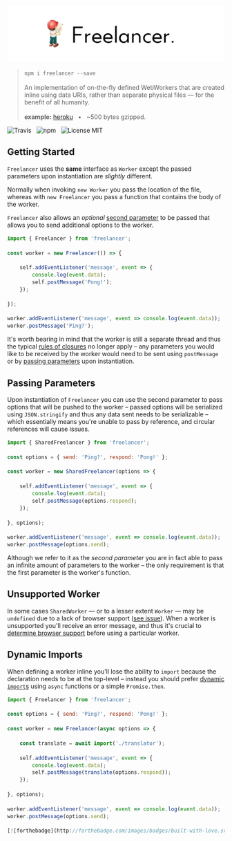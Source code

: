 ![Freelancer](media/logo.png)

> `npm i freelancer --save`<br /><br />
> An implementation of on-the-fly defined WebWorkers that are created inline using data URIs, rather than separate physical files &mdash; for the benefit of all humanity.<br /><br />
> **example:** [heroku](https://freelancer-app.herokuapp.com/) &nbsp;&nbsp;&bull;&nbsp;&nbsp; ~500 bytes gzipped.

![Travis](http://img.shields.io/travis/Wildhoney/Freelancer.svg?style=flat-square)
&nbsp;
![npm](http://img.shields.io/npm/v/freelancer.svg?style=flat-square)
&nbsp;
![License MIT](http://img.shields.io/badge/license-gpl3-lightgrey.svg?style=flat-square)

## Getting Started

`Freelancer` uses the **same** interface as `Worker` except the passed parameters upon instantiation are *slightly* different.

Normally when invoking `new Worker` you pass the location of the file, whereas with `new Freelancer` you pass a function that contains the body of the worker.

`Freelancer` also allows an *optional* [second parameter](#passing-parameters) to be passed that allows you to send additional options to the worker.

```javascript
import { Freelancer } from 'freelancer';

const worker = new Freelancer(() => {
   
    self.addEventListener('message', event => {
        console.log(event.data);
        self.postMessage('Pong!');
    });
    
});

worker.addEventListener('message', event => console.log(event.data));
worker.postMessage('Ping?');
```

It's worth bearing in mind that the worker is still a separate thread and thus the typical [rules of closures](https://developer.mozilla.org/en/docs/Web/JavaScript/Closures) no longer apply &ndash; any parameters you would like to be received by the worker would need to be sent using `postMessage` or by [passing parameters](#passing-parameters) upon instantiation.

## Passing Parameters

Upon instantiation of `Freelancer` you can use the second parameter to pass options that will be pushed to the worker &ndash; passed options will be serialized using `JSON.stringify` and thus any data sent needs to be serializable &ndash; which essentially means you're unable to pass by reference, and circular references will cause issues.

```javascript
import { SharedFreelancer } from 'freelancer';

const options = { send: 'Ping?', respond: 'Pong!' };

const worker = new SharedFreelancer(options => {
   
    self.addEventListener('message', event => {
        console.log(event.data);
        self.postMessage(options.respond);
    });
    
}, options);

worker.addEventListener('message', event => console.log(event.data));
worker.postMessage(options.send);
```

Although we refer to it as the *second parameter* you are in fact able to pass an infinite amount of parameters to the worker &ndash; the only requirement is that the first parameter is the worker's function.

## Unsupported Worker

In some cases `SharedWorker` &mdash; or to a lesser extent `Worker` &mdash; may be `undefined` due to a lack of browser support ([see issue](https://github.com/Wildhoney/Freelancer/issues/2)). When a worker is unsupported you'll receive an error message, and thus it's crucial to [determine browser support](http://caniuse.com/#feat=sharedworkers) before using a particular worker.

## Dynamic Imports

When defining a worker inline you'll lose the ability to `import` because the declaration needs to be at the top-level &ndash; instead you should prefer [dynamic `import`s](https://github.com/tc39/proposal-dynamic-import) using `async` functions or a simple `Promise.then`.

```javascript
import { Freelancer } from 'freelancer';

const options = { send: 'Ping?', respond: 'Pong!' };

const worker = new Freelancer(async options => {
   
    const translate = await import('./translator');
    
    self.addEventListener('message', event => {
        console.log(event.data);
        self.postMessage(translate(options.respond));
    });
    
}, options);

worker.addEventListener('message', event => console.log(event.data));
worker.postMessage(options.send);

[![forthebadge](http://forthebadge.com/images/badges/built-with-love.svg)](http://forthebadge.com)
